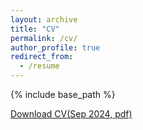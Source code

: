 ```yaml
---
layout: archive
title: "CV"
permalink: /cv/
author_profile: true
redirect_from:
  - /resume
---
```


{% include base_path %}


[Download CV(Sep 2024, pdf)](http://guanhuasun.github.io/files/CV_Sep_2024.pdf.pdf)

<!---
Education
======
* B.A. in Mathematics(Honor), Minor in Physics, New York University, 2019
  *References: Charles Peskin, Leif Ristroph, and Miranda Holmes-Cerfon
* Ph.D in Applied & Interdisciplinary Mathematics, University of Michigan, 2025 (expected)
  *References: Daniel Forger(Advisor), Brendon Watson(Co-advisor)
Awards
======



Work experience
======
* Summer 2015: Research Assistant
  * Github University
  * Duties included: Tagging issues
  * Supervisor: Professor Git

* Fall 2015: Research Assistant
  * Github University
  * Duties included: Merging pull requests
  * Supervisor: Professor Hub
  
Skills
======
* Skill 1
* Skill 2
  * Sub-skill 2.1
  * Sub-skill 2.2
  * Sub-skill 2.3
* Skill 3

Publications
======
  <ul>{% for post in site.publications %}
    {% include archive-single-cv.html %}
  {% endfor %}</ul>
  
Talks
======
  <ul>{% for post in site.talks %}
    {% include archive-single-talk-cv.html %}
  {% endfor %}</ul>
  
Teaching
======
  <ul>{% for post in site.teaching %}
    {% include archive-single-cv.html %}
  {% endfor %}</ul>
  
Service and leadership
======
* Currently signed in to 43 different slack teams
-->

